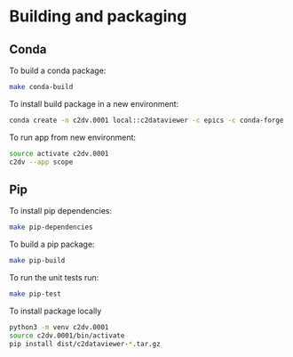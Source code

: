 # Building and packaging

## Conda 

To build a conda package:
```bash
make conda-build
```

To install build package in a new environment:
```bash
conda create -n c2dv.0001 local::c2dataviewer -c epics -c conda-forge
```

To run app from new environment:
```bash
source activate c2dv.0001
c2dv --app scope
```

## Pip

To install pip dependencies:
```bash
make pip-dependencies
```

To build a pip package:
```bash
make pip-build
```
To run the unit tests run:
```bash
make pip-test
```

To install package locally
```bash
python3 -m venv c2dv.0001
source c2dv.0001/bin/activate
pip install dist/c2dataviewer-*.tar.gz
```
